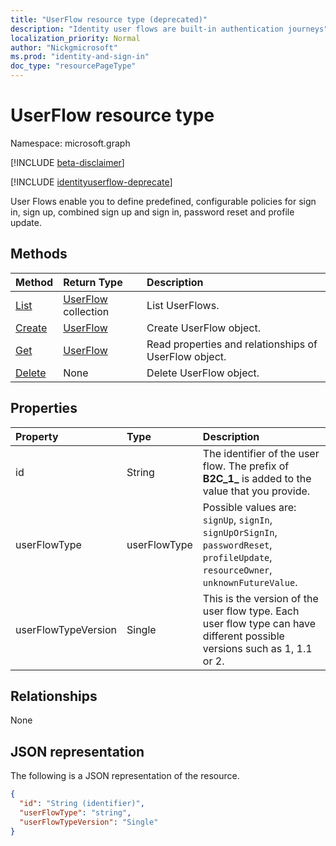 ```yaml
---
title: "UserFlow resource type (deprecated)"
description: "Identity user flows are built-in authentication journeys"
localization_priority: Normal
author: "Nickgmicrosoft"
ms.prod: "identity-and-sign-in"
doc_type: "resourcePageType"
---
```


# UserFlow resource type

Namespace: microsoft.graph

[!INCLUDE [beta-disclaimer](../../includes/beta-disclaimer.md)]

[!INCLUDE [identityuserflow-deprecate](../../includes/identityuserflow-deprecate.md)]

User Flows enable you to define predefined, configurable policies for sign in, sign up, combined sign up and sign in, password reset and profile update.

## Methods

| Method       | Return Type | Description |
|:-------------|:------------|:------------|
| [List](../api/identityuserflow-list.md) | [UserFlow](identityuserflow.md) collection | List UserFlows. |
| [Create](../api/identityuserflow-post-userflows.md) | [UserFlow](identityuserflow.md) | Create UserFlow object. |
| [Get](../api/identityuserflow-get.md) | [UserFlow](identityuserflow.md) | Read properties and relationships of UserFlow object. |
| [Delete](../api/identityuserflow-delete.md) | None | Delete UserFlow object. |

## Properties

| Property     | Type        | Description |
|:-------------|:------------|:------------|
|id|String| The identifier of the user flow. The prefix of **B2C_1_** is added to the value that you provide.|
|userFlowType|userFlowType| Possible values are: `signUp`, `signIn`, `signUpOrSignIn`, `passwordReset`, `profileUpdate`, `resourceOwner`, `unknownFutureValue`.|
|userFlowTypeVersion|Single| This is the version of the user flow type. Each user flow type can have different possible versions such as 1, 1.1 or 2.  |

## Relationships

None

## JSON representation

The following is a JSON representation of the resource.

<!-- {
  "blockType": "resource",
  "optionalProperties": [

  ],
  "@odata.type": "microsoft.graph.UserFlow",
  "keyProperty": "id"
}-->

```json
{
  "id": "String (identifier)",
  "userFlowType": "string",
  "userFlowTypeVersion": "Single"
}
```

<!-- uuid: 16cd6b66-4b1a-43a1-adaf-3a886856ed98
2019-02-04 14:57:30 UTC -->
<!-- {
  "type": "#page.annotation",
  "description": "UserFlow resource",
  "keywords": "",
  "section": "documentation",
  "tocPath": ""
}-->


